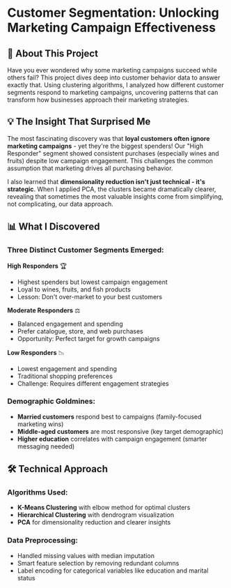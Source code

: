 # Customer Segmentation: Unlocking Marketing Campaign Effectiveness

## 🎯 About This Project

Have you ever wondered why some marketing campaigns succeed while others fail? This project dives deep into customer behavior data to answer exactly that. Using clustering algorithms, I analyzed how different customer segments respond to marketing campaigns,  uncovering patterns that can transform how businesses approach their marketing strategies.

## 💡 The Insight That Surprised Me

The most fascinating discovery was that **loyal customers often ignore marketing campaigns** - yet they're the biggest spenders! Our "High Responder" segment showed consistent purchases (especially wines and fruits) despite low campaign engagement. This challenges the common assumption that marketing drives all purchasing behavior.

I also learned that **dimensionality reduction isn't just technical - it's strategic**. When I applied PCA, the clusters became dramatically clearer, revealing that sometimes the most valuable insights come from simplifying, not complicating, our data approach.

## 📊 What I Discovered

### Three Distinct Customer Segments Emerged:

**High Responders** 🏆
- Highest spenders but lowest campaign engagement
- Loyal to wines, fruits, and fish products
- Lesson: Don't over-market to your best customers

**Moderate Responders** ⚖️
- Balanced engagement and spending
- Prefer catalogue, store, and web purchases
- Opportunity: Perfect target for growth campaigns

**Low Responders** 📉
- Lowest engagement and spending
- Traditional shopping preferences
- Challenge: Requires different engagement strategies

### Demographic Goldmines:
- **Married customers** respond best to campaigns (family-focused marketing wins)
- **Middle-aged customers** are most responsive (key target demographic)
- **Higher education** correlates with campaign engagement (smarter messaging needed)

## 🛠️ Technical Approach

### Algorithms Used:
- **K-Means Clustering** with elbow method for optimal clusters
- **Hierarchical Clustering** with dendrogram visualization
- **PCA** for dimensionality reduction and clearer insights

### Data Preprocessing:
- Handled missing values with median imputation
- Smart feature selection by removing redundant columns
- Label encoding for categorical variables like education and marital status
